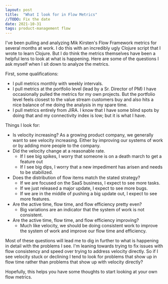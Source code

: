 ```yaml
---
layout: post
title:  "What I look for in Flow Metrics"
//TODO: Fix the date
date: 2021-10-31
tags: product-management flow
---
```

 I've been pulling and analyzing Mik Kirsten's Flow Framework metrics for several months at work.  I do this with an incredibly ugly Clojure script that I wrote to learn Clojure.  But I do think the metrics themselves have been a helpful lens to look at what is happening.  Here are some of the questions I ask myself when I sit down to analyze the metrics.
<!--more-->

First, some qualifications:
* I pull metrics monthly with weekly intervals.
* I pull metrics at the portfolio level (lead by a Sr. Director of PM) I have occasionally pulled the metrics for my own projects. But the portfolio level feels closest to the value stream customers buy and also hits a nice balance of me doing the analysis in my spare time.
* I pull metrics entirely from JIRA. I know that I have some blind spots by doing that and my connectivity index is low; but it is what I have.

Things I look for:
* Is velocity increasing? As a growing product company, we generally want to see velocity increasing. Either by improving our systems of work or by adding more people to the company.
* Did the velocity change at a reasonable rate.  
  * If I see big spikes, I worry that someone is on a death march to get a feature out
  * If I see big dips, I worry that a new impediment has arisen and needs to be stabilized. 
* Does the distribution of flow items match the stated strategy? 
  * If we are focused on the SaaS business, I expect to see more tasks.
  * If we just released a major update, I expect to see more bugs.
  * If we are in the middle of pushing a big update out, I expect to see more features.
* Are the active time, flow time, and flow efficiency pretty even?
  * Big variations are an indicator that the system of work is not consistent.
* Are the active time, flow time, and flow efficiency improving?
  * Much like velocity, we should be doing consistent work to improve the system of work and improve our flow time and efficiency. 

Most of these questions will lead me to dig in further to what is happening in detail with the problems I see.  I'm leaning towards trying to fix issues with flow consistency and speed over trying to address velocity directly.  So if I see velocity stuck or declining I tend to look for problems that show up in flow time rather than problems that show up with velocity directly?

Hopefully, this helps you have some thoughts to start looking at your own flow metrics.